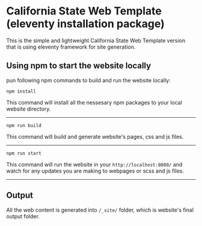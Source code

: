 # California State Web Template (eleventy installation package)

This is the simple and lightweight California State Web Template version that is using eleventy framework for site generation.

## Using npm to start the website locally
pun following npm commands to build and run the website locally:

    npm install

This command will install all the nessesary npm packages to your local website directory.
_________________

    npm run build

This command will build and generate website's pages, css and js files.
_________________

    npm run start

This command will run the website in your `http://localhost:8080/` and watch for any updates you are making to webpages or scss and js files.
_________________
## Output
All the web content is generated into `/_site/` folder, which is website's final output folder.

